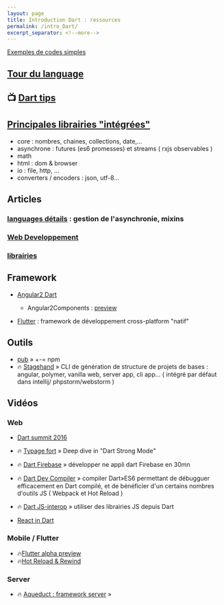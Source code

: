 ```yaml
---
layout: page
title: Introduction Dart : ressources
permalink: /intro_Dart/
excerpt_separator: <!--more-->
---
```


[Exemples de codes simples](https://www.dartlang.org/samples)

## [Tour du language](https://www.dartlang.org/guides/language/language-tour)

## :tv: [Dart tips](https://www.dartlang.org/resources/dart-tips)

## [Principales librairies "intégrées"](https://www.dartlang.org/guides/libraries/library-tour)

- core : nombres, chaines, collections, date,...
- asynchrone : futures (es6 promesses)  et  streams ( rxjs observables )
- math
- html : dom & browser
- io : file, http, ...
- converters / encoders : json, utf-8...

## Articles

### [languages détails](https://www.dartlang.org/articles/language) : gestion de l'asynchronie, mixins

### [Web Developpement](https://webdev.dartlang.org/articles)

### [librairies](https://www.dartlang.org/articles/libraries)

## Framework

- [Angular2 Dart](https://angular.io/dart)
  - Angular2Components : [preview](https://github.com/dart-lang/angular2_components)
  
- [Flutter](https://flutter.io) : framework de développement cross-platform "natif"

## Outils

- [pub](https://www.dartlang.org/tools/pub) » +-= npm
- :fire: [Stagehand]() » CLI de génération de structure de projets de bases : angular, polymer, vanilla web, server app, cli app... ( intégré par défaut dans intellij/ phpstorm/webstorm )

## Vidéos

### Web

- [Dart summit 2016](https://www.youtube.com/playlist?list=PLOU2XLYxmsILKY-A1kq4eHMcku3GMAyp2)

- :fire: [Typage fort](https://www.dartlang.org/guides/libraries/library-tour) » Deep dive in "Dart Strong Mode"
- :fire: [Dart Firebase](https://www.youtube.com/watch?v=naNr0F6mHjw&index=10&list=PLOU2XLYxmsILKY-A1kq4eHMcku3GMAyp2) » développer ne appli dart Firebase en 30mn
- :fire: [Dart Dev Compiler](https://www.youtube.com/watch?v=oH6czEQwHdE&index=4&list=PLOU2XLYxmsILKY-A1kq4eHMcku3GMAyp2) » compiler Dart»ES6 permettant de débugguer efficacement en Dart compilé, et de bénéficier d'un certains nombres d'outils JS ( Webpack et Hot Reload )
- :fire: [Dart JS-interop](https://www.youtube.com/watch?v=aIonwL-8hdE&index=5&list=PLOU2XLYxmsILKY-A1kq4eHMcku3GMAyp2) » utiliser des librairies JS depuis Dart
- [React in Dart](https://www.youtube.com/watch?v=ekBD-_jRjds&index=17&list=PLOU2XLYxmsILKY-A1kq4eHMcku3GMAyp2)

### Mobile / Flutter

- :fire:[Flutter alpha preview](https://www.youtube.com/watch?v=Mx-AllVZ1VY&index=11&list=PLOU2XLYxmsILKY-A1kq4eHMcku3GMAyp2&t=22s)
- :fire:[Hot Reload & Rewind](https://www.youtube.com/watch?v=iPlPk43RbpA&index=12&list=PLOU2XLYxmsILKY-A1kq4eHMcku3GMAyp2)

### Server

- :fire: [Aqueduct : framework server](https://www.youtube.com/watch?v=twr3cDFCeo4&index=16&list=PLOU2XLYxmsILKY-A1kq4eHMcku3GMAyp2) » 
